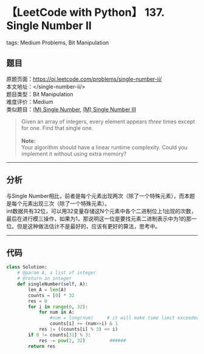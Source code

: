 # 【LeetCode with Python】 137. Single Number II
tags: Medium Problems, Bit Manipulation

## 题目
原题页面：<https://oj.leetcode.com/problems/single-number-ii/><br/>
本文地址：<<leetcode-with-python-domain>/single-number-ii/><br/>
题目类型：Bit Manipulation<br/>
难度评价：Medium<br/>
类似题目：[(M) Single Number](/single-number/), [(M) Single Number III](/single-number-III/)<br/>

> Given an array of integers, every element appears *three* times except for one. Find that single one.<br/>
><br/>
> **Note:**<br/>
> Your algorithm should have a linear runtime complexity. Could you implement it without using extra memory?<br/>

<!-- more -->

---
## 分析
与Single Number相比，前者是每个元素出现两次（除了一个特殊元素），而本题是每个元素出现三次（除了一个特殊元素）。<br/>
int数据共有32位，可以用32变量存储这N个元素中各个二进制位上1出现的次数，最后在进行模三操作，如果为1，那说明这一位是要找元素二进制表示中为1的那一位。但是这种做法估计不是最好的，应该有更好的算法，思考中。<br/>

---
## 代码
``` python
class Solution:
    # @param A, a list of integer
    # @return an integer
    def singleNumber(self, A):
        len_A = len(A)
        counts = [0] * 32
        res = 0
        for i in range(0, 32):
            for num in A:
                #num = long(num)     # it will make time limit exceeded
                counts[i] += (num>>i) & 1
            res |= ((counts[i] % 3) << i)
        if 0 != counts[31] % 3:
            res -= pow(2, 32)         ######
        return res
```
